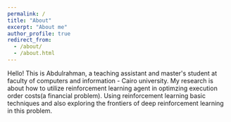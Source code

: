 ```yaml
---
permalink: /
title: "About"
excerpt: "About me"
author_profile: true
redirect_from: 
  - /about/
  - /about.html
---
```


Hello! This is Abdulrahman, a teaching assistant and master's student at faculty of computers and information - Cairo university. My research is about how to utilize reinforcement learning agent in optimzing execution order costs(a financial problem). Using reinforcement learning basic techniques and also exploring the frontiers of deep reinforcement learning in this problem.





<!-- PS: I'm currently looking for PhD opportunity, feel free to ping me (email in resume). -->
